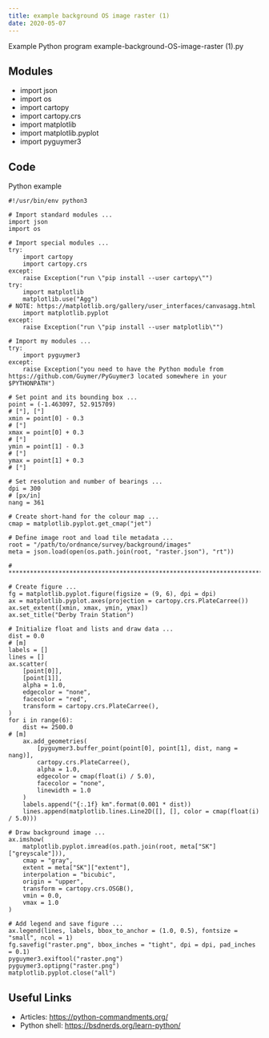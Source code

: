 ```yaml
---
title: example background OS image raster (1)
date: 2020-05-07
---
```

Example Python program example-background-OS-image-raster (1).py

## Modules

* import json
* import os
* import cartopy
* import cartopy.crs
* import matplotlib
* import matplotlib.pyplot
* import pyguymer3

## Code

Python example

    #!/usr/bin/env python3
    
    # Import standard modules ...
    import json
    import os
    
    # Import special modules ...
    try:
        import cartopy
        import cartopy.crs
    except:
        raise Exception("run \"pip install --user cartopy\"")
    try:
        import matplotlib
        matplotlib.use("Agg")                                                       # NOTE: https://matplotlib.org/gallery/user_interfaces/canvasagg.html
        import matplotlib.pyplot
    except:
        raise Exception("run \"pip install --user matplotlib\"")
    
    # Import my modules ...
    try:
        import pyguymer3
    except:
        raise Exception("you need to have the Python module from https://github.com/Guymer/PyGuymer3 located somewhere in your $PYTHONPATH")
    
    # Set point and its bounding box ...
    point = (-1.463097, 52.915709)                                                  # [°], [°]
    xmin = point[0] - 0.3                                                           # [°]
    xmax = point[0] + 0.3                                                           # [°]
    ymin = point[1] - 0.3                                                           # [°]
    ymax = point[1] + 0.3                                                           # [°]
    
    # Set resolution and number of bearings ...
    dpi = 300                                                                       # [px/in]
    nang = 361
    
    # Create short-hand for the colour map ...
    cmap = matplotlib.pyplot.get_cmap("jet")
    
    # Define image root and load tile metadata ...
    root = "/path/to/ordnance/survey/background/images"
    meta = json.load(open(os.path.join(root, "raster.json"), "rt"))
    
    # ******************************************************************************
    
    # Create figure ...
    fg = matplotlib.pyplot.figure(figsize = (9, 6), dpi = dpi)
    ax = matplotlib.pyplot.axes(projection = cartopy.crs.PlateCarree())
    ax.set_extent([xmin, xmax, ymin, ymax])
    ax.set_title("Derby Train Station")
    
    # Initialize float and lists and draw data ...
    dist = 0.0                                                                      # [m]
    labels = []
    lines = []
    ax.scatter(
        [point[0]],
        [point[1]],
        alpha = 1.0,
        edgecolor = "none",
        facecolor = "red",
        transform = cartopy.crs.PlateCarree(),
    )
    for i in range(6):
        dist += 2500.0                                                              # [m]
        ax.add_geometries(
            [pyguymer3.buffer_point(point[0], point[1], dist, nang = nang)],
            cartopy.crs.PlateCarree(),
            alpha = 1.0,
            edgecolor = cmap(float(i) / 5.0),
            facecolor = "none",
            linewidth = 1.0
        )
        labels.append("{:.1f} km".format(0.001 * dist))
        lines.append(matplotlib.lines.Line2D([], [], color = cmap(float(i) / 5.0)))
    
    # Draw background image ...
    ax.imshow(
        matplotlib.pyplot.imread(os.path.join(root, meta["SK"]["greyscale"])),
        cmap = "gray",
        extent = meta["SK"]["extent"],
        interpolation = "bicubic",
        origin = "upper",
        transform = cartopy.crs.OSGB(),
        vmin = 0.0,
        vmax = 1.0
    )
    
    # Add legend and save figure ...
    ax.legend(lines, labels, bbox_to_anchor = (1.0, 0.5), fontsize = "small", ncol = 1)
    fg.savefig("raster.png", bbox_inches = "tight", dpi = dpi, pad_inches = 0.1)
    pyguymer3.exiftool("raster.png")
    pyguymer3.optipng("raster.png")
    matplotlib.pyplot.close("all")
    

## Useful Links

- Articles: https://python-commandments.org/
- Python shell: https://bsdnerds.org/learn-python/
